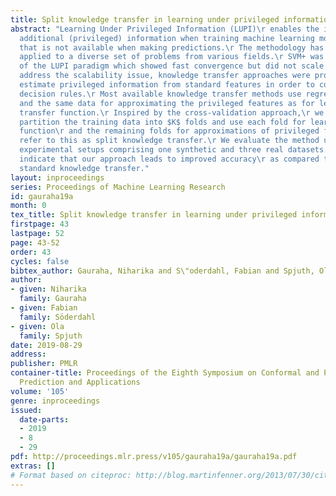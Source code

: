 ```yaml
---
title: Split knowledge transfer in learning under privileged information framework
abstract: "Learning Under Privileged Information (LUPI)\r enables the inclusion of
  additional (privileged) information when training machine learning models,\r data
  that is not available when making predictions.\r The methodology has been successfully
  applied to a diverse set of problems from various fields.\r SVM+ was the first realization
  of the LUPI paradigm which showed fast convergence but did not scale well.\r To
  address the scalability issue, knowledge transfer approaches were proposed\r to
  estimate privileged information from standard features in order to construct improved
  decision rules.\r Most available knowledge transfer methods use regression techniques\r
  and the same data for approximating the privileged features as for learning the
  transfer function.\r Inspired by the cross-validation approach,\r we propose to
  partition the training data into $K$ folds and use each fold for learning a transfer
  function\r and the remaining folds for approximations of privileged features—we
  refer to this as split knowledge transfer.\r We evaluate the method using four different
  experimental setups comprising one synthetic and three real datasets.\r The results
  indicate that our approach leads to improved accuracy\r as compared to LUPI with
  standard knowledge transfer."
layout: inproceedings
series: Proceedings of Machine Learning Research
id: gauraha19a
month: 0
tex_title: Split knowledge transfer in learning under privileged information framework
firstpage: 43
lastpage: 52
page: 43-52
order: 43
cycles: false
bibtex_author: Gauraha, Niharika and S\"oderdahl, Fabian and Spjuth, Ola
author:
- given: Niharika
  family: Gauraha
- given: Fabian
  family: Söderdahl
- given: Ola
  family: Spjuth
date: 2019-08-29
address: 
publisher: PMLR
container-title: Proceedings of the Eighth Symposium on Conformal and Probabilistic
  Prediction and Applications
volume: '105'
genre: inproceedings
issued:
  date-parts:
  - 2019
  - 8
  - 29
pdf: http://proceedings.mlr.press/v105/gauraha19a/gauraha19a.pdf
extras: []
# Format based on citeproc: http://blog.martinfenner.org/2013/07/30/citeproc-yaml-for-bibliographies/
---
```

